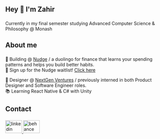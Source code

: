 <h2 align="left">Hey 👋 I'm Zahir</h2>

###

<p align="left">Currently in my final semester studying Advanced Computer Science & Philosophy @ Monash</p>

###

<h2 align="left">About me</h2>

###

<p align="left">
  🔭 Building @ <a href="https://www.linkedin.com/company/nudgefinance/">Nudge</a> / a duolingo for finance that learns your spending patterns and helps you build better habits.
  <br>
  🚀 Sign up for the Nudge waitlist!
  <a href="https://nudgeapp.pro/">Click here</a>
  <br>
  
  💼 Designer @ <a href="https://www.linkedin.com/company/nextgen-ventur3s/posts/?feedView=all/">NextGen Ventures</a> / previously interned in both Product Designer and Software Engineer roles.
  <br>
  📚 Learning React Native & C# with Unity
</p>


###

<h2 align="left">Contact</h2>

###

<div align="left">
  <a href="https://www.linkedin.com/in/zahirhassan-cs/" target="_blank">
    <img src="https://raw.githubusercontent.com/maurodesouza/profile-readme-generator/master/src/assets/icons/social/linkedin/default.svg" width="52" height="40" alt="linkedin logo"  />
  </a>
  <a href="https://www.behance.net/walruspsd" target="_blank">
    <img src="https://raw.githubusercontent.com/maurodesouza/profile-readme-generator/master/src/assets/icons/social/behance/default.svg" width="52" height="40" alt="behance logo"  />
  </a>
</div>

###

